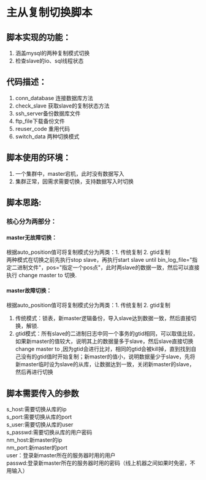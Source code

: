 # 主从复制切换脚本
## 脚本实现的功能：
1. 涵盖mysql的两种复制模式切换
2. 检查slave的io、sql线程状态
## 代码描述：
1. conn_database 连接数据库方法
2. check_slave 获取slave的复制状态方法
3. ssh_server备份数据库文件
4. ftp_file下载备份文件
5. reuser_code 重用代码
6. switch_data 两种切换模式
## 脚本使用的环境：
1. 一个集群中，master宕机，此时没有数据写入<br>
2. 集群正常，因需求需要切换，支持数据写入时切换<br>
## 脚本思路:
### 核心分为两部分：<br>
#### master无故障切换：<br>
根据auto_position值可将复制模式分为两类：1. 传统复制   2. gtid复制<br>
两种模式在切换之前先执行stop slave，再执行start slave until bin_log_file="指定二进制文件"，pos="指定一个pos点"，此时两slave的数据一致，然后可以直接执行 change master to 切换.<br>
#### master故障切换：<br>
根据auto_position值可将复制模式分为两类：1. 传统复制   2. gtid复制<br>
1. 传统模式：锁表，新master逻辑备份，导入slave达到数据一致，然后直接切换，解锁.<br>
2. gtid模式：所有slave的二进制日志中同一个事务的gtid相同，可以取值比较，如果新master的值较大，说明其上的数据量多于slave，然后slave直接切换change master to ,因为gtid会进行比对，相同的gtid会被kill掉，直到找到自己没有的gtid值时开始复制；新master的值小，说明数据量少于slave，先将新master临时设为slave的从库，让数据达到一致，关闭新master的slave，然后再进行切换
## 脚本需要传入的参数
s_host:需要切换从库的ip <br>
s_port:需要切换从库的port <br>
s_user:需要切换从库的user <br>
s_passwd:需要切换从库的用户密码 <br>
nm_host:新master的ip <br>
nm_port:新master的port <br>
user：登录新master所在的服务器时用的用户 <br>
passwd:登录新master所在的服务器时用的密码（线上机器之间如果时免密，不用输入） <br>
